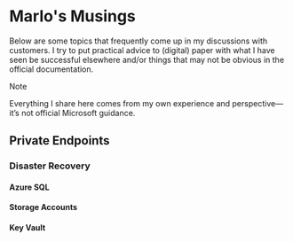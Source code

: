 # Marlo's Musings

Below are some topics that frequently come up in my discussions with customers. I try to put practical advice to (digital) paper with what I have seen be successful elsewhere and/or things that may not be obvious in the official documentation.

> [!NOTE]
> Everything I share here comes from my own experience and perspective—it’s not official Microsoft guidance.

## Private Endpoints

### Disaster Recovery
#### Azure SQL
#### Storage Accounts
#### Key Vault